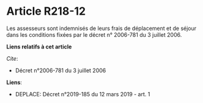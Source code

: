 # Article R218-12

Les assesseurs sont indemnisés de leurs frais de déplacement et de séjour dans les conditions fixées par le décret n°
2006-781 du 3 juillet 2006.

**Liens relatifs à cet article**

_Cite_:

  - Décret n°2006-781 du 3 juillet 2006

**Liens**:

  - DEPLACE: Décret n°2019-185 du 12 mars 2019 - art. 1
